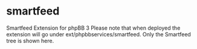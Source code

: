 # smartfeed
Smartfeed Extension for phpBB 3
Please note that when deployed the extension will go under ext/phpbbservices/smartfeed. Only the Smartfeed tree is shown here.